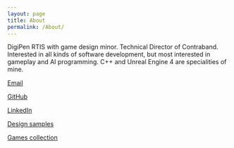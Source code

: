 ```yaml
---
layout: page
title: About
permalink: /About/
---
```


DigiPen RTIS with game design minor. Technical Director of Contraband.
Interested in all kinds of software development, but most interested in gameplay and AI programming.
C++ and Unreal Engine 4 are specialities of mine.

[Email](mailto:samuel@samuelschimmel.com)

[GitHub](https://github.com/samuelschimmel)

[LinkedIn](https://www.linkedin.com/in/samuel-schimmel)

[Design samples](/design/)

[Games collection](https://backloggery.com/isocheim)

